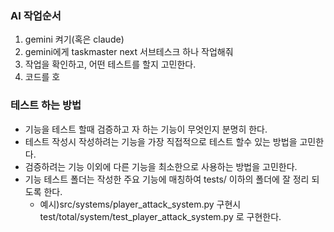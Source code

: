 ### AI 작업순서
1. gemini 켜기(혹은 claude)
2. gemini에게 taskmaster next 서브테스크 하나 작업해줘
3. 작업을 확인하고, 어떤 테스트를 할지 고민한다.
4. 코드를 호


### 테스트 하는 방법
- 기능을 테스트 할때 검증하고 자 하는 기능이 무엇인지 분명히 한다.
- 테스트 작성시 작성하려는 기능을 가장 직접적으로 테스트 할수 있는 방법을 고민한다.
- 검증하려는 기능 이외에 다른 기능을 최소한으로 사용하는 방법을 고민한다.
- 기능 테스트 폴더는 작성한 주요 기능에 매칭하여 tests/ 이하의 폴더에 잘 정리 되도록 한다.
  - 예시)src/systems/player_attack_system.py 구현시 test/total/system/test_player_attack_system.py 로 구현한다.